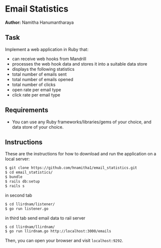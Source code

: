 Email Statistics  
================

**Author:** Namitha Hanumantharaya

Task
----

Implement a web application in Ruby that:
* can receive web hooks from Mandrill
* processes the web hook data and stores it into a suitable data store
* displays the following statistics
* total number of emails sent
* total number of emails opened
* total number of clicks
* open rate per email type
* click rate per email type

## Requirements

* You can use any Ruby frameworks/libraries/gems of your choice, and data store of your choice.

Instructions
------------
These are the instructions for how to download and run the application on a local server:

```sh
$ git clone https://github.com/hnamitha1/email_statistics.git
$ cd email_statistics/
$ bundle
$ rails db:setup
$ rails s
```
in second tab

```sh
$ cd llirdnam/listener/
$ go run listener.go
```
in third tab send email data to rail server

```sh
$ cd llirdnam/llirdnam/
$ go run llirdnam.go http://localhost:3000/emails
```


Then, you can open your browser and visit `localhost:9292`.
